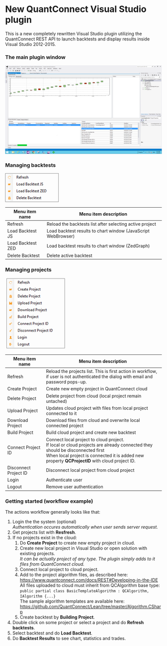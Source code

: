 New QuantConnect Visual Studio plugin
==============

This is a new completely rewritten Visual Studio plugin utilizing the QuantConnect REST API to launch backtests and display results inside Visual Studio 2012-2015.

### The main plugin window

![QuantConnect client](https://github.com/mirik123/QCStudioPlugin/raw/master/QCStudioPlugin/Resources/QCClient.png "QuantConnect client")

### Managing backtests
![Backtest menu](https://github.com/mirik123/QCStudioPlugin/raw/master/QCStudioPlugin/Resources/BacktestsMenu.png "Backtest menu")

|Menu item name|Menu item description|
|---|---|
|Refresh|Reload the backtests list after selecting active project|
|Load Backtest JS|Load backtest results to chart window (JavaScript WebBrowser)|
|Load Backtest ZED|Load backtest results to chart window (ZedGraph)|
|Delete Backtest|Delete active backtest|

### Managing projects
![Project menu](https://github.com/mirik123/QCStudioPlugin/raw/master/QCStudioPlugin/Resources/ProjectsMenu.png "Project menu")

|Menu item name|Menu item description|
|---|---|
|Refresh|Reload the projects list. This is first action in workflow, <br/>if user is not authenticated the dialog with email and password pops-up.|
|Create Project|Create new empty project in QuantConnect cloud|
|Delete Project|Delete project from cloud (local project remain untached)|
|Upload Project|Updates cloud project with files from local project connected to it|
|Download Project|Download files from cloud and overwrite local connected project|
|Build Project|Build cloud project and create new backtest|
|Connect Project ID|Connect local project to cloud project. <br/>If local or cloud projects are already connected they should be disconnected first<br/>When local project is connected it is added new property **QCProjectID** with cloud project ID.|
|Disconnect Project ID|Disconnect local project from cloud project|
|Login|Authenticate user|
|Logout|Remove user authentication|

### Getting started (workflow example)
The actions workflow generally looks like that:
   1. Login the the system (optional) <br/> *Authentication occures automatically when user sends server request.*
   2. Get projects list with **Resfresh**.
   3. If no projects exist in the cloud:
	   1. Do **Create Project** to create new empty project in cloud.
	   2. Create new local project in Visual Studio or open solution with existing projects. <br/> *It can be actually project of any type. The plugin simply adds to it files from QuantConnect cloud.*
	   3. Connect local project to cloud project.
	   4. Add to the project algorithm files, as described here: <br/>
https://www.quantconnect.com/docs/REST#Developing-in-the-IDE <br/>
All files uploaded to cloud must inherit from QCAlgorithm base type: <br/>````public partial class BasicTemplateAlgorithm : QCAlgorithm, IAlgorithm {...} ````<br/>
The sample algorithm templates are available here: https://github.com/QuantConnect/Lean/tree/master/Algorithm.CSharp
	   5. Create backtest by **Building Project**.
   4. Double click on some project or select a project and do **Refresh backtests**.
   5. Select backtest and do **Load Backtest**.
   6. Do **Backtest Results** to see chart, statistics and trades.
